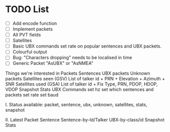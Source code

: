 # TODO List

- [ ] Add encode function
- [ ] Implement packets
- [ ] All PVT fields
- [ ] Satellites
- [ ] Basic UBX commands set rate on popular sentences and UBX packets.
- [ ] Colourful output
- [ ] Bug: "Characters dropping" needs to be localised in time
- [ ] Generic Packet "AsUBX" or "AsNMEA"

Things we're interested in
Packets
  Sentences
  UBX packets
  Unknown packets
Satellites seen (GSV)
  List of talker id + PRN + Elevation + Azimuth + SNR
Satellites used (GSA)
  List of talker id + Fix Type, PRN, PDOP, HDOP, VDOP
Snapshot
Stats
UBX Commands
  set hz
  set which sentences and packets
  set rate
  set baud

I. Status
available: packet, sentence, ubx, unknown, satellites, stats, snapshot

II. Latest
  Packet
  Sentence
  Sentence-by-Id/Talker
  UBX-by-class/id
  Snapshot
  Stats
